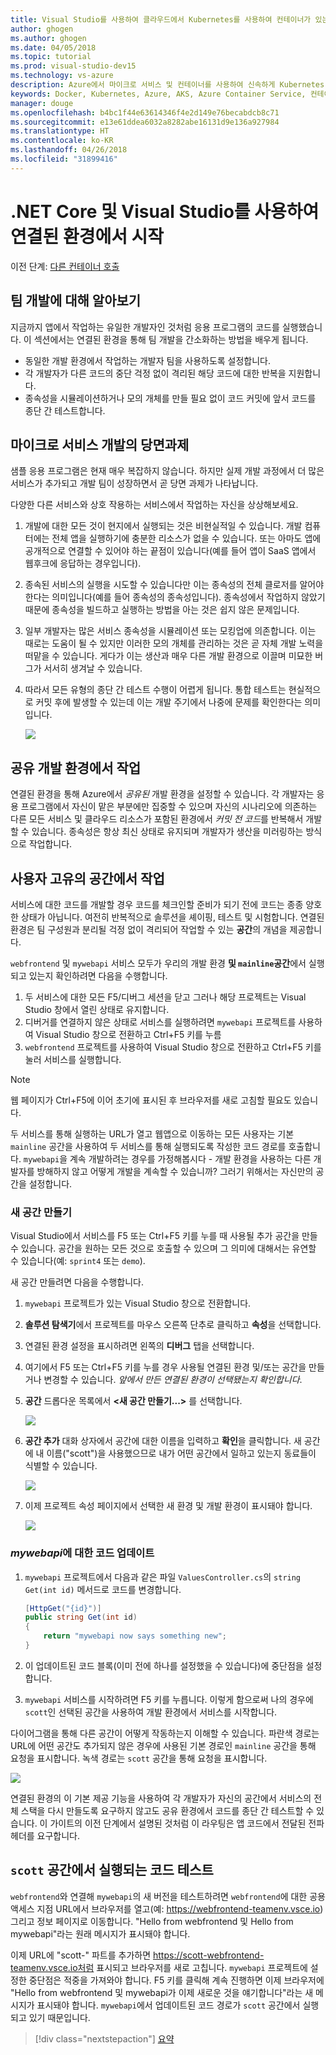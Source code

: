 ```yaml
---
title: Visual Studio를 사용하여 클라우드에서 Kubernetes를 사용하여 컨테이너가 있는 .NET Core 개발 환경 만들기 - 6단계 - 팀 개발 알아보기 | Microsoft Docs
author: ghogen
ms.author: ghogen
ms.date: 04/05/2018
ms.topic: tutorial
ms.prod: visual-studio-dev15
ms.technology: vs-azure
description: Azure에서 마이크로 서비스 및 컨테이너를 사용하여 신속하게 Kubernetes 개발
keywords: Docker, Kubernetes, Azure, AKS, Azure Container Service, 컨테이너
manager: douge
ms.openlocfilehash: b4bc1f44e63614346f4e2d149e76becabdcb8c71
ms.sourcegitcommit: e13e61ddea6032a8282abe16131d9e136a927984
ms.translationtype: HT
ms.contentlocale: ko-KR
ms.lasthandoff: 04/26/2018
ms.locfileid: "31899416"
---
```

# <a name="get-started-on-connected-environment-with-net-core-and-visual-studio"></a>.NET Core 및 Visual Studio를 사용하여 연결된 환경에서 시작

이전 단계: [다른 컨테이너 호출](get-started-netcore-visualstudio-05.md)

## <a name="learn-about-team-development"></a>팀 개발에 대해 알아보기

지금까지 앱에서 작업하는 유일한 개발자인 것처럼 응용 프로그램의 코드를 실행했습니다. 이 섹션에서는 연결된 환경을 통해 팀 개발을 간소화하는 방법을 배우게 됩니다.
* 동일한 개발 환경에서 작업하는 개발자 팀을 사용하도록 설정합니다.
* 각 개발자가 다른 코드의 중단 걱정 없이 격리된 해당 코드에 대한 반복을 지원합니다.
* 종속성을 시뮬레이션하거나 모의 개체를 만들 필요 없이 코드 커밋에 앞서 코드를 종단 간 테스트합니다.

## <a name="challenges-with-developing-microservices"></a>마이크로 서비스 개발의 당면과제
샘플 응용 프로그램은 현재 매우 복잡하지 않습니다. 하지만 실제 개발 과정에서 더 많은 서비스가 추가되고 개발 팀이 성장하면서 곧 당면 과제가 나타납니다.

다양한 다른 서비스와 상호 작용하는 서비스에서 작업하는 자신을 상상해보세요.

1. 개발에 대한 모든 것이 현지에서 실행되는 것은 비현실적일 수 있습니다. 개발 컴퓨터에는 전체 앱을 실행하기에 충분한 리소스가 없을 수 있습니다. 또는 아마도 앱에 공개적으로 연결할 수 있어야 하는 끝점이 있습니다(예를 들어 앱이 SaaS 앱에서 웹후크에 응답하는 경우입니다).
1. 종속된 서비스의 실행을 시도할 수 있습니다만 이는 종속성의 전체 클로저를 알어야 한다는 의미입니다(예를 들어 종속성의 종속성입니다). 종속성에서 작업하지 않았기 때문에 종속성을 빌드하고 실행하는 방법을 아는 것은 쉽지 않은 문제입니다.
1. 일부 개발자는 많은 서비스 종속성을 시뮬레이션 또는 모킹업에 의존합니다. 이는 때로는 도움이 될 수 있지만 이러한 모의 개체를 관리하는 것은 곧 자체 개발 노력을 떠맡을 수 있습니다. 게다가 이는 생산과 매우 다른 개발 환경으로 이끌며 미묘한 버그가 서서히 생겨날 수 있습니다.
1. 따라서 모든 유형의 종단 간 테스트 수행이 어렵게 됩니다. 통합 테스트는 현실적으로 커밋 후에 발생할 수 있는데 이는 개발 주기에서 나중에 문제를 확인한다는 의미입니다.

    ![](media/microservices-challenges.png)

## <a name="work-in-a-shared-development-environment"></a>공유 개발 환경에서 작업
연결된 환경을 통해 Azure에서 *공유된* 개발 환경을 설정할 수 있습니다. 각 개발자는 응용 프로그램에서 자신이 맡은 부분에만 집중할 수 있으며 자신의 시나리오에 의존하는 다른 모든 서비스 및 클라우드 리소스가 포함된 환경에서 *커밋 전 코드*를 반복해서 개발할 수 있습니다. 종속성은 항상 최신 상태로 유지되며 개발자가 생산을 미러링하는 방식으로 작업합니다.

## <a name="work-in-your-own-space"></a>사용자 고유의 공간에서 작업
서비스에 대한 코드를 개발할 경우 코드를 체크인할 준비가 되기 전에 코드는 종종 양호한 상태가 아닙니다. 여전히 반복적으로 솔루션을 셰이핑, 테스트 및 시험합니다. 연결된 환경은 팀 구성원과 분리될 걱정 없이 격리되어 작업할 수 있는 **공간**의 개념을 제공합니다.

`webfrontend` 및 `mywebapi` 서비스 모두가 우리의 개발 환경  **및 `mainline`공간**에서 실행되고 있는지 확인하려면 다음을 수행합니다.
1. 두 서비스에 대한 모든 F5/디버그 세션을 닫고 그러나 해당 프로젝트는 Visual Studio 창에서 열린 상태로 유지합니다.
2. 디버거를 연결하지 않은 상태로 서비스를 실행하려면 `mywebapi` 프로젝트를 사용하여 Visual Studio 창으로 전환하고 Ctrl+F5 키를 누름
3. `webfrontend` 프로젝트를 사용하여 Visual Studio 창으로 전환하고 Ctrl+F5 키를 눌러 서비스를 실행합니다.

> [!Note]
웹 페이지가 Ctrl+F5에 이어 초기에 표시된 후 브라우저를 새로 고침할 필요도 있습니다.

두 서비스를 통해 실행하는 URL가 열고 웹앱으로 이동하는 모든 사용자는 기본 `mainline` 공간을 사용하여 두 서비스를 통해 실행되도록 작성한 코드 경로를 호출합니다. `mywebapi`을 계속 개발하려는 경우를 가정해봅시다 - 개발 환경을 사용하는 다른 개발자를 방해하지 않고 어떻게 개발을 계속할 수 있습니까? 그러기 위해서는 자신만의 공간을 설정합니다.

### <a name="create-a-new-space"></a>새 공간 만들기
Visual Studio에서 서비스를 F5 또는 Ctrl+F5 키를 누를 때 사용될 추가 공간을 만들 수 있습니다. 공간을 원하는 모든 것으로 호출할 수 있으며 그 의미에 대해서는 유연할 수 있습니다(예: `sprint4` 또는 `demo`).

새 공간 만들려면 다음을 수행합니다.
1. `mywebapi` 프로젝트가 있는 Visual Studio 창으로 전환합니다.
2. **솔루션 탐색기**에서 프로젝트를 마우스 오른쪽 단추로 클릭하고 **속성**을 선택합니다.
3. 연결된 환경 설정을 표시하려면 왼쪽의 **디버그** 탭을 선택합니다.
4. 여기에서 F5 또는 Ctrl+F5 키를 누를 경우 사용될 연결된 환경 및/또는 공간을 만들거나 변경할 수 있습니다. *앞에서 만든 연결된 환경이 선택됐는지 확인합니다*.
5. **공간** 드롭다운 목록에서 **<새 공간 만들기...>** 를 선택합니다.

    ![](images/Settings.png)

6. **공간 추가** 대화 상자에서 공간에 대한 이름을 입력하고 **확인**을 클릭합니다. 새 공간에 내 이름("scott")을 사용했으므로 내가 어떤 공간에서 일하고 있는지 동료들이 식별할 수 있습니다.

    ![](images/AddSpace.png)

7. 이제 프로젝트 속성 페이지에서 선택한 새 환경 및 개발 환경이 표시돼야 합니다.

    ![](images/Settings2.png)

### <a name="update-code-for-mywebapi"></a>*mywebapi*에 대한 코드 업데이트

1. `mywebapi` 프로젝트에서 다음과 같은 파일 `ValuesController.cs`의 `string Get(int id)` 메서드로 코드를 변경합니다.
 
    ```csharp
    [HttpGet("{id}")]
    public string Get(int id)
    {
        return "mywebapi now says something new";
    }
    ```

2. 이 업데이트된 코드 블록(이미 전에 하나를 설정했을 수 있습니다)에 중단점을 설정합니다.
3. `mywebapi` 서비스를 시작하려면 F5 키를 누릅니다. 이렇게 함으로써 나의 경우에 `scott`인 선택된 공간을 사용하여 개발 환경에서 서비스를 시작합니다.

다이어그램을 통해 다른 공간이 어떻게 작동하는지 이해할 수 있습니다. 파란색 경로는 URL에 어떤 공간도 추가되지 않은 경우에 사용된 기본 경로인 `mainline` 공간을 통해 요청을 표시합니다. 녹색 경로는 `scott` 공간을 통해 요청을 표시합니다.

![](media/Space-Routing.png)

연결된 환경의 이 기본 제공 기능을 사용하여 각 개발자가 자신의 공간에서 서비스의 전체 스택을 다시 만들도록 요구하지 않고도 공유 환경에서 코드를 종단 간 테스트할 수 있습니다. 이 가이트의 이전 단계에서 설명된 것처럼 이 라우팅은 앱 코드에서 전달된 전파 헤더를 요구합니다.

## <a name="test-code-running-in-the-scott-space"></a>`scott` 공간에서 실행되는 코드 테스트
`webfrontend`와 연결해 `mywebapi`의 새 버전을 테스트하려면 `webfrontend`에 대한 공용 액세스 지점 URL에서 브라우저를 열고(예: https://webfrontend-teamenv.vsce.io) 그리고 정보 페이지로 이동합니다. "Hello from webfrontend 및 Hello from mywebapi"라는 원래 메시지가 표시돼야 합니다.

이제 URL에 "scott-" 파트를 추가하면 https://scott-webfrontend-teamenv.vsce.io처럼 표시되고 브라우저를 새로 고칩니다. `mywebapi` 프로젝트에 설정한 중단점은 적중을 가져와야 합니다. F5 키를 클릭해 계속 진행하면 이제 브라우저에 "Hello from webfrontend 및 mywebapi가 이제 새로운 것을 얘기합니다"라는 새 메시지가 표시돼야 합니다. `mywebapi`에서 업데이트된 코드 경로가 `scott` 공간에서 실행되고 있기 때문입니다.

> [!div class="nextstepaction"]
> [요약](get-started-netcore-visualstudio-07.md)
